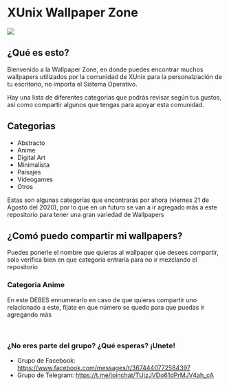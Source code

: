 # XUnix Wallpaper Zone
</div>

<img src="https://github.com/XUnix-Corp/Wallpapers/blob/master/Materiales%20para%20el%20README%20(NO%20MODIFICAR)/WAllpaper%20Zone.png" align="center">

## ¿Qué es esto?

Bienvenido a la Wallpaper Zone, en donde puedes encontrar muchos wallpapers utilizados por la comunidad de XUnix para la personalziación de tu escritorio, no importa el Sistema Operativo. 

Hay una lista de diferentes categorias que podrás revisar según tus gustos, así como compartir algunos que tengas para apoyar esta comunidad.

## Categorias

- Abstracto
- Anime 
- Digital Art
- Minimalista
- Paisajes 
- Videogames
- Otros

Estas son algunas categorías que encontrarás por ahora (viernes 21 de Agosto del 2020), por lo que en un futuro se van a ir agregado más a este repositorio para tener una gran variedad de Wallpapers

## ¿Comó puedo compartir mi wallpapers?

Puedes ponerle el nombre que quieras al wallpaper que desees compartir, solo verifica bien en que categoría entraría para no ir mezclando el repositorio

### Categoria Anime

En este DEBES ennumerarlo en caso de que quieras compartir uno relacionado a este, fijate en que número se quedo para que puedas ir agregando más

<br>

### ¿No eres parte del grupo? ¿Qué esperas? ¡Unete!

- Grupo de Facebook: https://www.facebook.com/messages/t/3674440772584397
- Grupo de Telegram: https://t.me/joinchat/TUjzJVDo61dPrMJV4ah_cA

